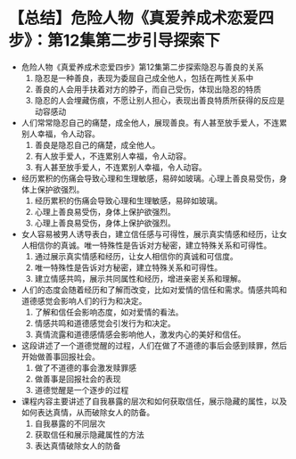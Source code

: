 # 【总结】危险人物《真爱养成术恋爱四步》：第12集第二步引导探索下

-   危险人物《真爱养成术恋爱四步》第12集第二步探索隐忍与善良的关系
    1.  隐忍是一种善良，表现为委屈自己成全他人，包括在两性关系中
    2.  善良的人会用手扶着对方的脖子，而自己受伤，体现出隐忍的特质
    3.  隐忍的人会埋藏伤痕，不愿让别人担心，表现出善良特质所获得的反应是动容感动
-   人们常常隐忍自己的痛楚，成全他人，展现善良。有人甚至放手爱人，不连累别人幸福，令人动容。
    1.  善良是隐忍自己的痛楚，成全他人。
    2.  有人放手爱人，不连累别人幸福，令人动容。
    3.  有人甚至放手爱人，不连累别人幸福，令人动容。
-   经历累积的伤痛会导致心理和生理敏感，易碎如玻璃。心理上善良易受伤，身体上保护欲强烈。
    1.  经历累积的伤痛会导致心理和生理敏感，易碎如玻璃。
    2.  心理上善良易受伤，身体上保护欲强烈。
    3.  心理上善良易受伤，身体上保护欲强烈。
-   女人容易被男人诱导表白，建立信任感与可得性，展示真实情感和经历，让女人相信你的真诚。唯一特殊性是告诉对方秘密，建立特殊关系和可得性。
    1.  通过展示真实情感和经历，让女人相信你的真诚和可信度。
    2.  唯一特殊性是告诉对方秘密，建立特殊关系和可得性。
    3.  建立情感共鸣，展示共同属性和经历，增进亲密关系和理解。
-   人们的态度会随着经历和了解而改变，比如对爱情的信任和需求。情感共鸣和道德感觉会影响人们的行为和决定。
    1.  了解和信任会影响态度，如对爱情的看法。
    2.  情感共鸣和道德感觉会引发行为和决定。
    3.  真情流露和道德感情感会影响他人，激发内心的美好和信任。
-   这段讲述了一个道德觉醒的过程，人们在做了不道德的事后会感到赎罪，然后开始做善事回报社会。
    1.  做了不道德的事会激发赎罪感
    2.  做善事是回报社会的表现
    3.  道德觉醒是一个逐步的过程
-   课程内容主要讲述了自我暴露的层次和如何获取信任，展示隐藏的属性，以及如何表达真情，从而破除女人的防备。
    1.  自我暴露的不同层次
    2.  获取信任和展示隐藏属性的方法
    3.  表达真情破除女人的防备